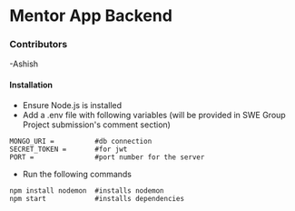 
# Mentor App Backend

### Contributors
-Ashish

#### Installation
- Ensure Node.js is installed
- Add a .env file with following variables (will be provided in SWE Group Project submission's comment section)
```
MONGO_URI =          #db connection
SECRET_TOKEN =       #for jwt
PORT =               #port number for the server
```
- Run the following commands 
```
npm install nodemon  #installs nodemon
npm start            #installs dependencies
```
